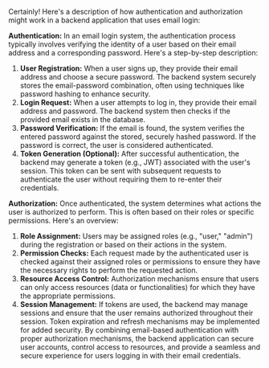 Certainly! Here's a description of how authentication and authorization might work in a backend application that uses email login:

**Authentication:**
In an email login system, the authentication process typically involves verifying the identity of a user based on their email address and a corresponding password. Here's a step-by-step description:

1. **User Registration:** When a user signs up, they provide their email address and choose a secure password. The backend system securely stores the email-password combination, often using techniques like password hashing to enhance security.
2. **Login Request:** When a user attempts to log in, they provide their email address and password. The backend system then checks if the provided email exists in the database.
3. **Password Verification:** If the email is found, the system verifies the entered password against the stored, securely hashed password. If the password is correct, the user is considered authenticated.
4. **Token Generation (Optional):** After successful authentication, the backend may generate a token (e.g., JWT) associated with the user's session. This token can be sent with subsequent requests to authenticate the user without requiring them to re-enter their credentials.

**Authorization:**
Once authenticated, the system determines what actions the user is authorized to perform. This is often based on their roles or specific permissions. Here's an overview:

1. **Role Assignment:** Users may be assigned roles (e.g., "user," "admin") during the registration or based on their actions in the system.
2. **Permission Checks:** Each request made by the authenticated user is checked against their assigned roles or permissions to ensure they have the necessary rights to perform the requested action.
3. **Resource Access Control:** Authorization mechanisms ensure that users can only access resources (data or functionalities) for which they have the appropriate permissions.
4. **Session Management:** If tokens are used, the backend may manage sessions and ensure that the user remains authorized throughout their session. Token expiration and refresh mechanisms may be implemented for added security.
By combining email-based authentication with proper authorization mechanisms, the backend application can secure user accounts, control access to resources, and provide a seamless and secure experience for users logging in with their email credentials.

